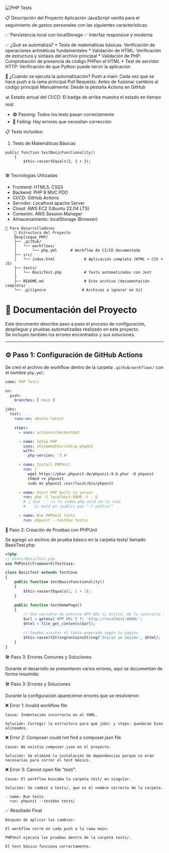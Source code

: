 ![PHP Tests](https://github.com/DeltaBairon/Despliegue_PHP/actions/workflows/php.yml/badge.svg)


📋 Descripción del Proyecto
Aplicación JavaScript vanilla para el seguimiento de gastos personales con las siguientes características:

✅ Persistencia local con localStorage
✅ Interfaz responsive y moderna


✅ ¿Qué se automatiza?
    * Tests de matemáticas básicas: Verificación de operaciones aritméticas fundamentales
    * Validación de HTML: Verificación de estructura y sintaxis del archivo principal
    * Validación de PHP: Comprobación de presencia de código PHPen el HTML
    * Test de servidor HTTP: Verificación de que Python puede servir la aplicación



🔄 ¿Cuándo se ejecuta la automatización?
    Push a main: Cada vez que se hace push a la rama principal
    Pull Requests: Antes de fusionar cambios al código principal
    Manualmente: Desde la pestaña Actions en GitHub

📊 Estado actual del CI/CD:
    El badge de arriba muestra el estado en tiempo real:

* 🟢 Passing: Todos los tests pasan correctamente
* 🔴 Failing: Hay errores que necesitan corrección


📋 Tests incluidos:
1. Tests de Matemáticas Básicas

```
public function testBasicFunctionality()
    {
        $this->assertEquals(2, 1 + 3);


```

🛠️ Tecnologías Utilizadas
* Frontend: HTML5, CSS3
* Backend: PHP 8 MVC PDO
* CI/CD: GitHub Actions
* Servidor: Localhost apache Server
* Cloud: AWS EC2 (Ubuntu 22.04 LTS)
* Conexión: AWS Session Manager
* Almacenamiento: localStorage (Browser)

```
🧪 Para Desarrolladores
    📁 Estructura del Proyecto
    Despliegue_PHP/
    ├── .github/
    │   └── workflows/
    │       └── php.yml      # Workflow de CI/CD documentado
    ├── src/
    │   └── index.html             # Aplicación completa (HTML + CSS + JS)
    ├── tests/
    │   └── BasicTest.php          # Tests automatizados con Jest
    ├
    ├── README.md                  # Este archivo (documentación completa)
    └── .gitignore                # Archivos a ignorar en Git
```
# 📘 Documentación del Proyecto

Este documento describe paso a paso el proceso de configuración, despliegue y pruebas automatizadas realizado en este proyecto.  
Se incluyen también los errores encontrados y sus soluciones.

---

## ⚙️ Paso 1: Configuración de GitHub Actions

Se creó el archivo de workflow dentro de la carpeta `.github/workflows/` con el nombre `php.yml`:

```yaml
name: PHP Tests

on:
  push:
    branches: [ main ]

jobs:
  test:
    runs-on: ubuntu-latest

    steps:
      - uses: actions/checkout@v2

      - name: Setup PHP
        uses: shivammathur/setup-php@v2
        with:
          php-version: '7.4'

      - name: Install PHPUnit
        run: |
          wget https://phar.phpunit.de/phpunit-9.6.phar -O phpunit
          chmod +x phpunit
          sudo mv phpunit /usr/local/bin/phpunit

      - name: Start PHP built-in server
        run: php -S localhost:8000 -t . &
        # 👆 Usa '.' si tu index.php está en la raíz
        #    Si está en /public pon "-t public/"

      - name: Run PHPUnit tests
        run: phpunit --testdox tests/


```
🧪 Paso 2: Creación de Pruebas con PHPUnit

Se agregó un archivo de prueba básico en la carpeta tests/ llamado BasicTest.php:

```php
<?php
// tests/BasicTest.php
use PHPUnit\Framework\TestCase;

class BasicTest extends TestCase
{
    public function testBasicFunctionality()
    {
        $this->assertEquals(2, 1 + 1);
    }

    public function testHomePage()
    {
        // Usa variable de entorno APP_URL si existe, de lo contrario localhost:8000
        $url = getenv('APP_URL') ?: 'http://localhost:8000/';
        $html = file_get_contents($url);

        // Puedes ajustar el texto esperado según tu página
        $this->assertStringContainsString('Inicio se sesión', $html);
    }
}

```
🛠️ Paso 3: Errores Comunes y Soluciones

Durante el desarrollo se presentaron varios errores, aquí se documentan de forma resumida:

🛠️ Paso 3: Errores y Soluciones

Durante la configuración aparecieron errores que se resolvieron:

❌ Error 1: Invalid workflow file

    Causa: Indentación incorrecta en el YAML.

    Solución: Corregir la estructura para que jobs: y steps: quedaran bien alineados.

❌ Error 2: Composer could not find a composer.json file

    Causa: No existía composer.json en el proyecto.

    Solución: Se eliminó la instalación de dependencias porque no eran necesarias para correr el test básico.

❌ Error 3: Cannot open file "test/".

    Causa: El workflow buscaba la carpeta test/ en singular.

    Solución: Se cambió a tests/, que es el nombre correcto de la carpeta.
```
- name: Run tests
  run: phpunit --testdox tests/
```
✅ Resultado Final

    Después de aplicar los cambios:

    El workflow corre en cada push a la rama main.

    PHPUnit ejecuta las pruebas dentro de la carpeta tests/.

    El test básico funciona correctamente.



